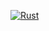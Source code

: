 [![Rust](https://github.com/danieloraca/rust-shorts/actions/workflows/applytwice/rust.yml/badge.svg)](https://github.com/danieloraca/rust-shorts/actions/workflows/applytwice/rust.yml)
